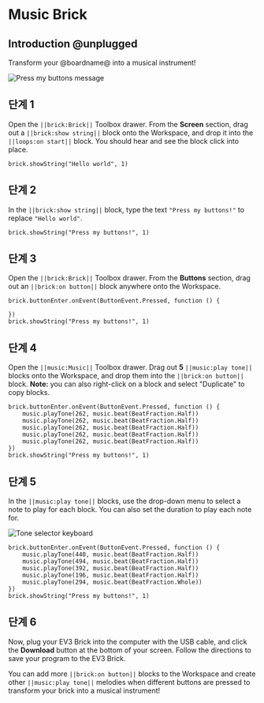 # Music Brick

## Introduction @unplugged

Transform your @boardname@ into a musical instrument!

![Press my buttons message](/static/tutorials/music-brick/press-my-buttons.png)

## 단계 1

Open the `||brick:Brick||` Toolbox drawer. From the **Screen** section, drag out a `||brick:show string||` block onto the Workspace, and drop it into the `||loops:on start||` block. You should hear and see the block click into place.

```blocks
brick.showString("Hello world", 1)
```

## 단계 2

In the `||brick:show string||` block, type the text `"Press my buttons!"` to replace `"Hello world"`.

```blocks
brick.showString("Press my buttons!", 1)
```

## 단계 3

Open the `||brick:Brick||` Toolbox drawer. From the **Buttons** section, drag out an `||brick:on button||` block anywhere onto the Workspace.

```blocks
brick.buttonEnter.onEvent(ButtonEvent.Pressed, function () {

})
brick.showString("Press my buttons!", 1)
```

## 단계 4

Open the `||music:Music||` Toolbox drawer. Drag out **5** `||music:play tone||` blocks onto the Workspace, and drop them into the `||brick:on button||` block. **Note:** you can also right-click on a block and select "Duplicate" to copy blocks.

```blocks
brick.buttonEnter.onEvent(ButtonEvent.Pressed, function () {
    music.playTone(262, music.beat(BeatFraction.Half))
    music.playTone(262, music.beat(BeatFraction.Half))
    music.playTone(262, music.beat(BeatFraction.Half))
    music.playTone(262, music.beat(BeatFraction.Half))
    music.playTone(262, music.beat(BeatFraction.Half))
})
brick.showString("Press my buttons!", 1)
```

## 단계 5

In the `||music:play tone||` blocks, use the drop-down menu to select a note to play for each block. You can also set the duration to play each note for.

![Tone selector keyboard](/static/tutorials/music-brick/play-tone-dropdown.png)

```blocks
brick.buttonEnter.onEvent(ButtonEvent.Pressed, function () {
    music.playTone(440, music.beat(BeatFraction.Half))
    music.playTone(494, music.beat(BeatFraction.Half))
    music.playTone(392, music.beat(BeatFraction.Half))
    music.playTone(196, music.beat(BeatFraction.Half))
    music.playTone(294, music.beat(BeatFraction.Whole))
})
brick.showString("Press my buttons!", 1)
```

## 단계 6

Now, plug your EV3 Brick into the computer with the USB cable, and click the **Download** button at the bottom of your screen. Follow the directions to save your program to the EV3 Brick.

You can add more `||brick:on button||` blocks to the Workspace and create other `||music:play tone||` melodies when different buttons are pressed to transform your brick into a musical instrument!